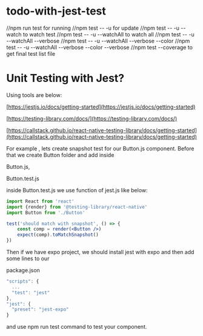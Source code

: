 # todo-with-jest-test

//npm run test for running
//npm test -- -u for update
//npm test -- -u --watch to watch test
//npm test -- -u --watchAll to watch all
//npm test -- -u --watchAll --verbose
//npm test -- -u --watchAll --verbose --color
//npm test -- -u --watchAll --verbose --color --verbose
//npm test --coverage to get final test list file 



# **Unit Testing with Jest?**

Using tools are below:

[https://jestjs.io/docs/getting-started](https://jestjs.io/docs/getting-started)

[https://testing-library.com/docs/](https://testing-library.com/docs/)

[https://callstack.github.io/react-native-testing-library/docs/getting-started](https://callstack.github.io/react-native-testing-library/docs/getting-started)

For example , lets create snapshot test for our Button.js component. Before that we create Button folder and add inside 

Button.js,

Button.test.js

inside Button.test.js we use function of jest.js like below:

```jsx
import React from 'react'
import {render} from '@testing-library/react-native'
import Button from './Button'

test('should match with snapshot', () => { 
    const comp = render(<Button />)
    expect(comp).toMatchSnapshot()
})
```

Then if we have expo project, we should install jest with expo and then add some lines to our 

package.json 

```jsx
"scripts": {
  ...
  "test": "jest"
},
"jest": {
  "preset": "jest-expo"
}
```

and use npm run test command to test your component.
